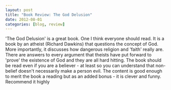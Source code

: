 ```yaml
---
layout: post
title: "Book Review: The God Delusion"
date: 2012-08-01
categories: [blog, review]
---
```

'The God Delusion' is a great book. One I think everyone should read. It is a book by an atheist (Richard Dawkins) that questions the concept of God. More importantly, it discusses how dangerous religion and 'faith' really are. There are answers to every argument that theists have put forward to 'prove' the existence of God and they are all hard hitting. The book should be read even if you are a believer - at least so you can understand that non-belief doesn't necessarily make a person evil. The content is good enough to merit the book a reading but as an added bonus - it is clever and funny. Recommend it highly
